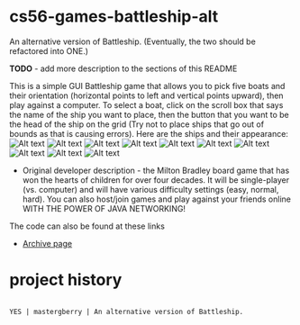 cs56-games-battleship-alt
=========================

An alternative version of Battleship.    (Eventually, the two should be refactored into ONE.)

<b>TODO</b> - add more description to the sections of this README

This is a simple GUI Battleship game that allows you to pick five boats and their orientation (horizontal points to left and vertical points upward), then play against a computer. To select a boat, click on the scroll box that says the name of the ship you want to place, then the button that you want to be the head of the ship on the grid (Try not to place ships that go out of bounds as that is causing errors).
Here are the ships and their appearance:
![Alt text](https://github.com/mohithingorani/cs56-games-battleship-alt/blob/master/graphics/battleship.gif "Battleship")
![Alt text](https://github.com/mohithingorani/cs56-games-battleship-alt/blob/master/graphics/battleshipv.gif "Battleship Vertical")
![Alt text](https://github.com/mohithingorani/cs56-games-battleship-alt/blob/master/graphics/carrier.gif "Carrier")
![Alt text](https://github.com/mohithingorani/cs56-games-battleship-alt/blob/master/graphics/carrierv.gif "Carrier Vertical")
![Alt text](https://github.com/mohithingorani/cs56-games-battleship-alt/blob/master/graphics/seawolf.gif "Destroyer")
![Alt text](https://github.com/mohithingorani/cs56-games-battleship-alt/blob/master/graphics/seawolfv.gif "Destroyer Vertical")
![Alt text](https://github.com/mohithingorani/cs56-games-battleship-alt/blob/master/graphics/patrol.gif "Patrol Boat")
![Alt text](https://github.com/mohithingorani/cs56-games-battleship-alt/blob/master/graphics/patrolv.gif "Patrol Boat Vertical")
![Alt text](https://github.com/mohithingorani/cs56-games-battleship-alt/blob/master/graphics/submarine.gif "Submarine")
![Alt text](https://github.com/mohithingorani/cs56-games-battleship-alt/blob/master/graphics/submarinev.gif "Submarine Vertical")

* Original developer description - the Milton Bradley board game that has won the hearts of children for over four decades. It will be single-player (vs. computer) and will have various difficulty settings (easy, normal, hard).  You can also host/join games and play against your friends online WITH THE POWER OF JAVA NETWORKING!

The code can also be found at these links

* [Archive page](https://foo.cs.ucsb.edu/cs56/issues/0000501/)

project history
===============
```

YES | mastergberry | An alternative version of Battleship.

```
